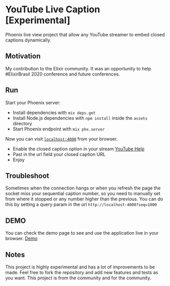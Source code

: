 # YouTube Live Caption [Experimental]

Phoenix live view project that allow any YouTube streamer to embed closed captions dynamically.

## Motivation

My contribution to the Elixir community. It was an opportunity to help #ElixirBrasil 2020 conference and future conferences.

## Run

Start your Phoenix server:

* Install dependencies with `mix deps.get`
* Install Node.js dependencies with `npm install` inside the `assets` directory
* Start Phoenix endpoint with `mix phx.server`

Now you can visit [`localhost:4000`](http://localhost:4000) from your browser.

* Enable the closed caption option in your stream [YouTube Help](https://support.google.com/youtube/answer/3068031?hl=en)
* Past in the url field your closed caption URL
* Enjoy

## Troubleshoot

Sometimes when the connection hangs or when you refresh the page the socket miss your sequential caption number, so you need to manually set from where it stopped or any number higher than the previous. You can do this by setting a query param in the url `http://localhost:4000?seq=1000`

## DEMO

You can check the demo page to see and use the application live in your browser.
[Demo](https://youtube-live-caption-rmdlr.ondigitalocean.app)

## Notes

This project is highly experimental and has a lot of improvements to be made. Feel free to fork the repository and add new features and tests as you want. This project is from the community and for the community.
